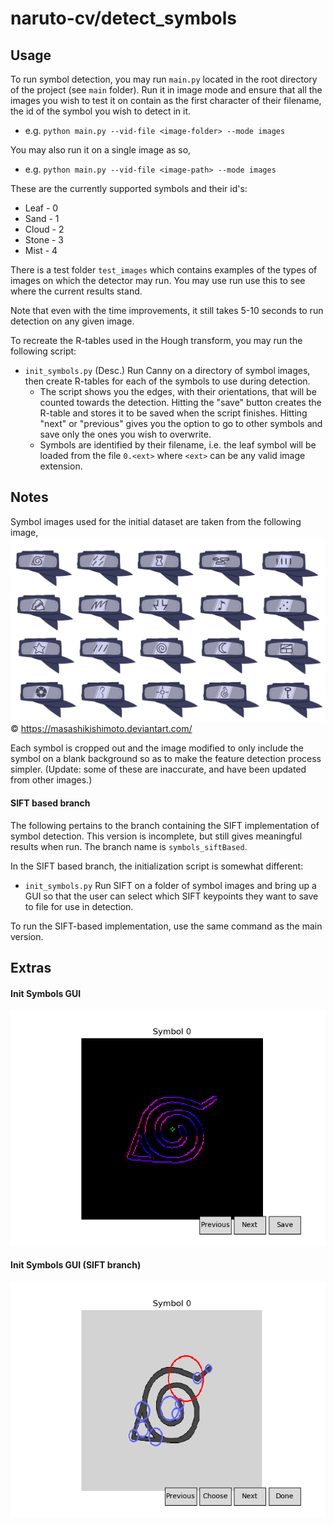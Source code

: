 # naruto-cv/detect_symbols

## Usage
To run symbol detection, you may run `main.py` located in the root directory of the project (see `main` folder). Run it in image mode and ensure that all the images you wish to test it on contain as the first character of their filename, the id of the symbol you wish to detect in it. 
 - e.g. `python main.py --vid-file <image-folder> --mode images`
 
 You may also run it on a single image as so,
 - e.g. `python main.py --vid-file <image-path> --mode images`
  
These are the currently supported symbols and their id's:
 - Leaf - 0
 - Sand - 1
 - Cloud - 2
 - Stone - 3
 - Mist - 4
 
There is a test folder `test_images` which contains examples of the types of images on which the detector may run. You may use run use this to see where the current results stand.
 
Note that even with the time improvements, it still takes 5-10 seconds to run detection on any given image.
  
To recreate the R-tables used in the Hough transform, you may run the following script:
 - `init_symbols.py` (Desc.) Run Canny on a directory of symbol images, then create R-tables for each of the symbols to use during detection. 
   - The script shows you the edges, with their orientations, that will be counted towards the detection. Hitting the "save" button creates the R-table and stores it to be saved when the script finishes. Hitting "next" or "previous" gives you the option to go to other symbols and save only the ones you wish to overwrite.
   - Symbols are identified by their filename, i.e. the leaf symbol will be loaded from the file `0.<ext>` where `<ext>` can be any valid image extension.
   
 
## Notes
Symbol images used for the initial dataset are taken from the following image,
   ![](/docs/all_symbols.png)
   © https://masashikishimoto.deviantart.com/
   
Each symbol is cropped out and the image modified to only include the symbol on a blank background so as to make the feature detection process simpler. (Update: some of these are inaccurate, and have been updated from other images.)


#### SIFT based branch
The following pertains to the branch containing the SIFT implementation of symbol detection. This version is incomplete, but still gives meaningful results when run. The branch name is `symbols_siftBased`.

In the SIFT based branch, the initialization script is somewhat different:
 - `init_symbols.py` Run SIFT on a folder of symbol images and bring up a GUI so that the user can select which SIFT keypoints they want to save to file for use in detection.
 
To run the SIFT-based implementation, use the same command as the main version.


## Extras
#### Init Symbols GUI
![](/docs/init_symbols2.png)

#### Init Symbols GUI (SIFT branch)
![](/docs/init_symbols.png)
